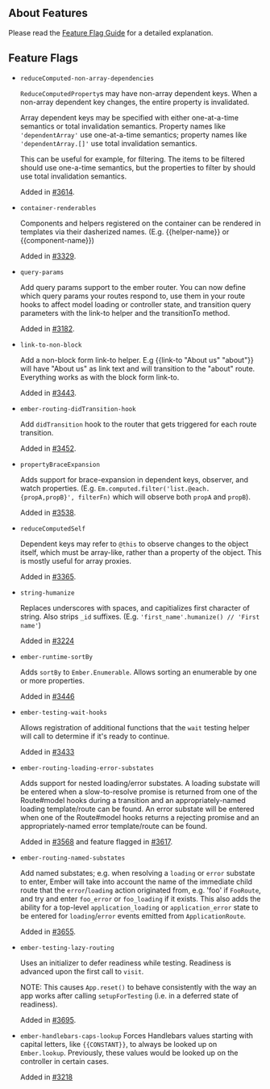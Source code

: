 ## About Features

Please read the [Feature Flag Guide](http://emberjs.com/guides/configuring-ember/feature-flags/)
for a detailed explanation.

## Feature Flags

* `reduceComputed-non-array-dependencies`

  `ReduceComputedProperty`s may have non-array dependent keys.  When a non-array
  dependent key changes, the entire property is invalidated.

  Array dependent keys may be specified with either one-at-a-time semantics or
  total invalidation semantics.  Property names like `'dependentArray'` use
  one-at-a-time semantics; property names like `'dependentArray.[]'` use total
  invalidation semantics.

  This can be useful for example, for filtering.  The items to be filtered
  should use one-a-time semantics, but the properties to filter by should use
  total invalidation semantics.

  Added in [#3614](https://github.com/emberjs/ember.js/pull/3614).

* `container-renderables`

  Components and helpers registered on the container can be rendered in templates
  via their dasherized names. (E.g. {{helper-name}} or {{component-name}})

  Added in [#3329](https://github.com/emberjs/ember.js/pull/3329).
* `query-params`

  Add query params support to the ember router. You can now define which query
  params your routes respond to, use them in your route hooks to affect model
  loading or controller state, and transition query parameters with the link-to
  helper and the transitionTo method.

  Added in [#3182](https://github.com/emberjs/ember.js/pull/3182).
* `link-to-non-block`

  Add a non-block form link-to helper. E.g {{link-to "About us" "about"}} will
  have "About us" as link text and will transition to the "about" route. Everything
  works as with the block form link-to.

  Added in [#3443](https://github.com/emberjs/ember.js/pull/3443).
* `ember-routing-didTransition-hook`

  Add `didTransition` hook to the router that gets triggered for each route transition.

  Added in [#3452](https://github.com/emberjs/ember.js/pull/3452).
* `propertyBraceExpansion`

  Adds support for brace-expansion in dependent keys, observer, and watch properties.
  (E.g. `Em.computed.filter('list.@each.{propA,propB}', filterFn)` which will observe both
  `propA` and `propB`).

  Added in [#3538](https://github.com/emberjs/ember.js/pull/3538).
* `reduceComputedSelf`

  Dependent keys may refer to `@this` to observe changes to the object itself,
  which must be array-like, rather than a property of the object.  This is
  mostly useful for array proxies.

  Added in [#3365](https://github.com/emberjs/ember.js/pull/3365).
* `string-humanize`

  Replaces underscores with spaces, and capitializes first character of string.
  Also strips `_id` suffixes. (E.g. `'first_name'.humanize() // 'First name'`)

  Added in [#3224](https://github.com/emberjs/ember.js/pull/3224)
* `ember-runtime-sortBy`

  Adds `sortBy` to `Ember.Enumerable`. Allows sorting an enumerable by one or more
  properties.

  Added in [#3446](https://github.com/emberjs/ember.js/pull/3446)
* `ember-testing-wait-hooks`

  Allows registration of additional functions that the `wait` testing helper
  will call to determine if it's ready to continue.

  Added in [#3433](https://github.com/emberjs/ember.js/pull/3433)
* `ember-routing-loading-error-substates`

  Adds support for nested loading/error substates. A loading substate will be entered when a
  slow-to-resolve promise is returned from one of the Route#model hooks during a transition
  and an appropriately-named loading template/route can be found.  An error substate will be
  entered when one of the Route#model hooks returns a rejecting promise and an appropriately-named
  error template/route can be found.

  Added in [#3568](https://github.com/emberjs/ember.js/pull/3568) and feature
  flagged in [#3617](https://github.com/emberjs/ember.js/pull/3617).

* `ember-routing-named-substates`

  Add named substates; e.g. when resolving a `loading` or `error`
  substate to enter, Ember will take into account the name of the
  immediate child route that the `error`/`loading` action originated
  from, e.g. 'foo' if `FooRoute`, and try and enter `foo_error` or
  `foo_loading` if it exists. This also adds the ability for a
  top-level `application_loading` or `application_error` state to
  be entered for `loading`/`error` events emitted from
  `ApplicationRoute`.

  Added in [#3655](https://github.com/emberjs/ember.js/pull/3655).

* `ember-testing-lazy-routing`

  Uses an initializer to defer readiness while testing. Readiness is advanced upon the first
  call to `visit`.

  NOTE: This causes `App.reset()` to behave consistently with the way an app works after calling
  `setupForTesting` (i.e. in a deferred state of readiness).

  Added in [#3695](https://github.com/emberjs/ember.js/pull/3695).

* `ember-handlebars-caps-lookup`
  Forces Handlebars values starting with capital letters, like `{{CONSTANT}}`,
  to always be looked up on `Ember.lookup`. Previously, these values would be
  looked up on the controller in certain cases.

  Added in [#3218](https://github.com/emberjs/ember.js/pull/3218)

